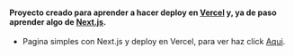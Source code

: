 #### Proyecto creado para aprender a hacer deploy en [Vercel](https://vercel.com/) y, ya de paso aprender algo de [Next.js](https://nextjs.org/).

* Pagina simples con Next.js y deploy en Vercel, para ver haz click [Aqui](https://test-nextjs-steel.vercel.app/).